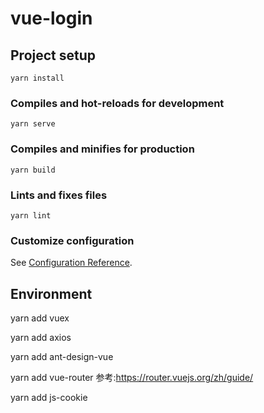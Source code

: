 # vue-login

## Project setup
```
yarn install
```

### Compiles and hot-reloads for development
```
yarn serve
```

### Compiles and minifies for production
```
yarn build
```

### Lints and fixes files
```
yarn lint
```

### Customize configuration
See [Configuration Reference](https://cli.vuejs.org/config/).

## Environment

yarn add vuex

yarn add axios

yarn add ant-design-vue

yarn add vue-router
参考:https://router.vuejs.org/zh/guide/

yarn add js-cookie